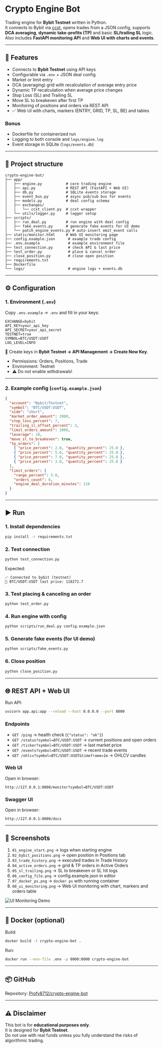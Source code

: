 # Crypto Engine Bot

Trading engine for **Bybit Testnet** written in Python.  
It connects to Bybit via [ccxt](https://github.com/ccxt/ccxt), opens trades from a JSON config, supports **DCA averaging**, **dynamic take-profits (TP)** and basic **SL/trailing SL** logic.  
Also includes **FastAPI monitoring API** and **Web UI with charts and events**.

---

## 🚀 Features
- Connects to **Bybit Testnet** using API keys  
- Configurable via `.env` + JSON deal config  
- Market or limit entry  
- DCA (averaging) grid with recalculation of average entry price  
- Dynamic TP recalculation when average price changes  
- Stop Loss (SL) and Trailing SL  
- Move SL to breakeven after first TP  
- Monitoring of positions and orders via REST API  
- ✅ Web UI with charts, markers (ENTRY, GRID, TP, SL, BE) and tables  

### Bonus
- Dockerfile for containerized run  
- Logging to both console and `logs/engine.log`  
- Event storage in SQLite (`logs/events.db`)  

---

## 📂 Project structure
```
crypto-engine-bot/
├── app/
│   ├── engine.py           # core trading engine
│   ├── api.py              # REST API (FastAPI + Web UI)
│   ├── db.py               # SQLite events storage
│   ├── event_bus.py        # async pub/sub bus for events
│   ├── models.py           # deal config schema
│   ├── exchanges/
│   │   └── ccxt_client.py  # ccxt wrapper
│   └── utils/logger.py     # logger setup
├── scripts/
│   ├── run_deal.py         # run engine with deal config
│   ├── fake_events.py      # generate fake events for UI demo
│   └── patch_engine_events.py # auto-insert emit_event calls
├── static/monitor.html     # Web UI monitoring page
├── config.example.json      # example trade config
├── .env.example             # example environment file
├── test_connection.py       # check API & last price
├── test_order.py            # place & cancel order
├── close_position.py        # close open position
├── requirements.txt
├── Dockerfile
└── logs/                    # engine logs + events.db
```

---

## ⚙️ Configuration

### 1. Environment (`.env`)
Copy `.env.example` → `.env` and fill in your keys:
```env
EXCHANGE=bybit
API_KEY=your_api_key
API_SECRET=your_api_secret
TESTNET=true
SYMBOL=BTC/USDT:USDT
LOG_LEVEL=INFO
```

📌 Create keys in **Bybit Testnet → API Management → Create New Key**.  
- Permissions: Orders, Positions, Trade  
- Environment: Testnet  
- ⚠️ Do not enable withdrawals!  

---

### 2. Example config (`config.example.json`)
```json
{
  "account": "Bybit/Testnet",
  "symbol": "BTC/USDT:USDT",
  "side": "short",
  "market_order_amount": 2000,
  "stop_loss_percent": 7,
  "trailing_sl_offset_percent": 3,
  "limit_orders_amount": 2000,
  "leverage": 10,
  "move_sl_to_breakeven": true,
  "tp_orders": [
    { "price_percent": 2.0, "quantity_percent": 25.0 },
    { "price_percent": 5.0, "quantity_percent": 25.0 },
    { "price_percent": 7.0, "quantity_percent": 25.0 },
    { "price_percent": 3.0, "quantity_percent": 25.0 }
  ],
  "limit_orders": {
    "range_percent": 5.0,
    "orders_count": 6,
    "engine_deal_duration_minutes": 110
  }
}
```

---

## ▶️ Run

### 1. Install dependencies
```bash
pip install -r requirements.txt
```

### 2. Test connection
```bash
python test_connection.py
```
Expected:
```
✅ Connected to bybit (testnet)
📌 BTC/USDT:USDT last price: 118272.7
```

### 3. Test placing & canceling an order
```bash
python test_order.py
```

### 4. Run engine with config
```bash
python scripts/run_deal.py config.example.json
```

### 5. Generate fake events (for UI demo)
```bash
python scripts/fake_events.py
```

### 6. Close position
```bash
python close_position.py
```

---

## 🌐 REST API + Web UI

Run API:
```bash
uvicorn app.api:app --reload --host 0.0.0.0 --port 8000
```

### Endpoints
- `GET /ping` → health check (`{"status": "ok"}`)  
- `GET /status?symbol=BTC/USDT:USDT` → current positions and open orders  
- `GET /ticker?symbol=BTC/USDT:USDT` → last market price  
- `GET /events?symbol=BTC/USDT:USDT` → recent trade events  
- `GET /ohlcv?symbol=BTC/USDT:USDT&timeframe=1m` → OHLCV candles  

### Web UI
Open in browser:  
```
http://127.0.0.1:8000/monitor?symbol=BTC/USDT:USDT
```

### Swagger UI
Open in browser:  
```
http://127.0.0.1:8000/docs
```

---

## 📸 Screenshots
1. `01_engine_start.png` → logs when starting engine  
2. `02_bybit_positions.png` → open position in Positions tab  
3. `03_trade_history.png` → executed trades in Trade History  
4. `04_active_orders.png` → grid & TP orders in Active Orders  
5. `05_sl_trailing.png` → SL to breakeven or SL hit logs  
6. `06_config_file.png` → config.example.json in editor  
7. `07_docker_ps.png` → `docker ps` with running container  
8. `08_ui_monitoring.png` → Web UI monitoring with chart, markers and orders table  

![UI Monitoring Demo](docs/08_ui_monitoring.png)

---

## 🐳 Docker (optional)
Build:
```bash
docker build -t crypto-engine-bot .
```

Run:
```bash
docker run --env-file .env -p 8000:8000 crypto-engine-bot
```

---

## 📦 GitHub
Repository: [Profy8712/crypto-engine-bot](https://github.com/Profy8712/crypto-engine-bot)

---

## ⚠️ Disclaimer
This bot is for **educational purposes only**.  
It is designed for **Bybit Testnet**.  
Do not use with real funds unless you fully understand the risks of algorithmic trading.
